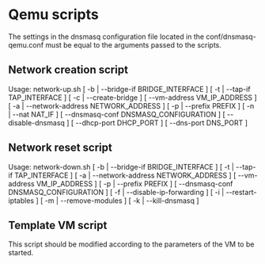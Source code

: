 # Qemu scripts

The settings in the dnsmasq configuration file located in the conf/dnsmasq-qemu.conf must be equal to the arguments passed to the scripts.

## Network creation script

Usage: network-up.sh [ -b | --bridge-if BRIDGE_INTERFACE ] [ -t | --tap-if TAP_INTERFACE ]
                            [ -c | --create-bridge ] [ --vm-address VM_IP_ADDRESS ]
                            [ -a | --network-address NETWORK_ADDRESS ] [ -p | --prefix PREFIX ]
                            [ -n | --nat NAT_IF ] [ --dnsmasq-conf DNSMASQ_CONFIGURATION ]
                            [ --disable-dnsmasq ]
                            [ --dhcp-port DHCP_PORT ] [ --dns-port DNS_PORT ]

## Network reset script

Usage: network-down.sh [ -b | --bridge-if BRIDGE_INTERFACE ] [ -t | --tap-if TAP_INTERFACE ]
                                [ -a | --network-address NETWORK_ADDRESS ] [ --vm-address VM_IP_ADDRESS ]
                                [ -p | --prefix PREFIX ] [ --dnsmasq-conf DNSMASQ_CONFIGURATION ]
                                [ -f | --disable-ip-forwarding ] [ -i | --restart-iptables ]
                                [ -m | --remove-modules ] [ -k | --kill-dnsmasq ]

## Template VM script

This script should be modified according to the parameters of the VM to be started.

